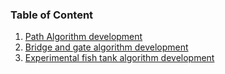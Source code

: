 ### Table of Content

1. [Path Algorithm development](1.Path_Algorithm_development.html)
2. [Bridge and gate algorithm development](2.Bridge_and_gate_algorithm_development.html)
3. [Experimental fish tank algorithm development](3.Experimental_fish_tank_algorithm_development.html)